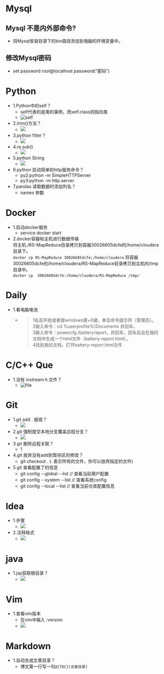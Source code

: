 # Mysql 
## Mysql 不是内外部命令?
- 将Mysql安装目录下的bin路径添加到电脑的环境变量中。
## 修改Mysql密码
- set password root@localhost password(“密码”)

# Python
- 1.Python中的self？
    - 	self代表的是类的事例，而self.class则指向类
    - ![self](Pictures/PythonSelf.png)
- 2.trim()方法？
    - ![](./Pictrues/gitTrim/png)
- 3.python filter？
    - ![](./Pictures/pythonFilter.png)
- 4.re.sub()
    - ![](./Pictures/pythonReSub.png)
- 5.python String 
    - ![](./Pictures/pythonString.png)
- 6.python 启动简单的http服务命令？
    - py2:python -m SimpleHTTPServer 
    - py3:python -m http.server
- 7.pandas 读取数据时添加列名？
    - names 参数
# Docker
- 1.启动docker服务
    - service docker start
- 2.docker容器和主机进行数据传输  
    将主机./RS-MapReduce目录拷贝到容器30026605dcfe的/home/cloudera目录下。  
    `docker cp RS-MapReduce 30026605dcfe:/home/cloudera`
    将容器30026605dcfe的/home/cloudera/RS-MapReduce目录拷贝到主机的/tmp目录中。  
    `docker cp  30026605dcfe:/home/cloudera/RS-MapReduce /tmp/`
# Daily
- 1.看电脑电池
    - >	1右击开始或者按windows键+X键，单击命令提示符（管理员）。  
	2输入命令：cd %userprofile%\Documents 并回车。  
	3输入命令：powercfg /batteryreport，并回车，回车后会在我的文档中生成一个html文件（battery-report.html）。  
	4找到我的文档，打开battery-report.html文件  


# C/C++ Que
- 1.没有 iostream.h 文件？
    - ![file](./Pictures/cFileNotFound.png)

# Git 
- 1.git add . 报错？
    - ![](./Pictures/gitAddError.png)
- 2.git 强制提交本地分支覆盖远程分支？
    - ![](./Pictrues/gitMergeOrigin.png)
- 3.git 删除远程关联？
    - 1[](./Pictrues/gitRemoveOrigin.png)
- 4.git 放弃没有add到暂存区的修改？
    - git checkout . (. 表示所有的文件，你可以放弃指定的文件)
- 5.git 查看配置了的信息
    - git config --global --list  // 查看当前用户配置
    - git config --system --list  // 查看系统config
    - git config --local --list  // 查看当前仓库配置信息

# Idea 
- 1.步骤
    - ![](./Pictures/ideaOpen.png)
- 2.注释格式
    - ![](./Pictures/ideaExper.png)

# java
- 1.jsp获取根目录？
    - ![](./Pictures/javaWebContextPath.png)
# Vim
- 1.查看vim版本
    - 在vim中输入 :version
    - ![](./Pritures/gitVersion.png)
# Markdown 
- 1.自动生成文章目录？
    - 博文第一行写一句`@[TOC](文章目录)`
# 